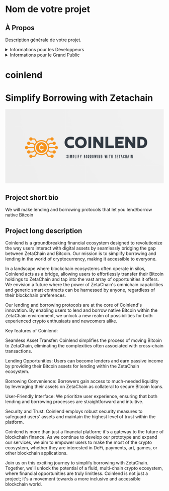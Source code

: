 # Nom de votre projet

## À Propos

Description générale de votre projet.

<details>
<summary>Informations pour les Développeurs</summary>

Contenu spécifique aux développeurs, instructions de développement, structure du code, etc.

</details>

<details>
<summary>Informations pour le Grand Public</summary>

Informations destinées au grand public, utilisation de haut niveau, captures d'écran, etc.

</details>

# coinlend

# Simplify Borrowing with Zetachain

![logo](front/public/all.png)

## Project short bio

We will make lending and borrowing protocols that let you lend/borrow native Bitcoin

## Project long description

Coinlend is a groundbreaking financial ecosystem designed to revolutionize the way users interact with digital assets by seamlessly bridging the gap between ZetaChain and Bitcoin. Our mission is to simplify borrowing and lending in the world of cryptocurrency, making it accessible to everyone.

In a landscape where blockchain ecosystems often operate in silos, Coinlend acts as a bridge, allowing users to effortlessly transfer their Bitcoin holdings to ZetaChain and tap into the vast array of opportunities it offers. We envision a future where the power of ZetaChain's omnichain capabilities and generic smart contracts can be harnessed by anyone, regardless of their blockchain preferences.

Our lending and borrowing protocols are at the core of Coinlend's innovation. By enabling users to lend and borrow native Bitcoin within the ZetaChain environment, we unlock a new realm of possibilities for both experienced crypto enthusiasts and newcomers alike.

Key features of Coinlend:

Seamless Asset Transfer: Coinlend simplifies the process of moving Bitcoin to ZetaChain, eliminating the complexities often associated with cross-chain transactions.

Lending Opportunities: Users can become lenders and earn passive income by providing their Bitcoin assets for lending within the ZetaChain ecosystem.

Borrowing Convenience: Borrowers gain access to much-needed liquidity by leveraging their assets on ZetaChain as collateral to secure Bitcoin loans.

User-Friendly Interface: We prioritize user experience, ensuring that both lending and borrowing processes are straightforward and intuitive.

Security and Trust: Coinlend employs robust security measures to safeguard users' assets and maintain the highest level of trust within the platform.

Coinlend is more than just a financial platform; it's a gateway to the future of blockchain finance. As we continue to develop our prototype and expand our services, we aim to empower users to make the most of the crypto ecosystem, whether they are interested in DeFi, payments, art, games, or other blockchain applications.

Join us on this exciting journey to simplify borrowing with ZetaChain. Together, we'll unlock the potential of a fluid, multi-chain crypto ecosystem, where financial opportunities are truly limitless. Coinlend is not just a project; it's a movement towards a more inclusive and accessible blockchain world.
